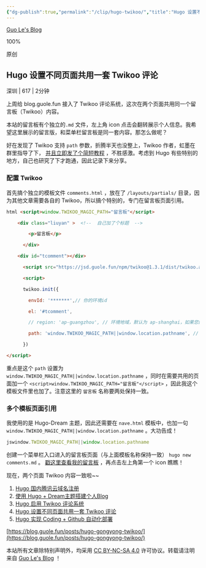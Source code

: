 ```yaml
---
{"dg-publish":true,"permalink":"/clip/hugo-twikoo/","title":"Hugo 设置不同页面共用一套 Twikoo 评论"}
---
```


[Guo Le's Blog](https://blog.guole.fun/posts/hugo-gongyong-twikoo/)

100%

原创

## Hugo 设置不同页面共用一套 Twikoo 评论

深圳 | 617 | 2分钟

上周给 blog.guole.fun 接入了 Twikoo 评论系统，这次在两个页面共用同一个留言板（Twikoo）内容。

本站的留言板有个独立的`.md` 文件，左上角 icon 点击会翻转展示个人信息。我希望这里展示的留言版，和菜单栏留言板是同一套内容。那怎么做呢？

好在发现了 Twikoo 支持 `path` 参数，折腾半天也没整上，Twikoo 作者，虹墨在群里指导了下， [并且立即发了个简短教程](https://www.imaegoo.com/2021/twikoo-path/ "点此查看 iMaeGoo 关于 Twikoo 多个页面共用的说明") ，不胜感激。考虑到 Hugo 有些特别的地方，自己也研究了下才跑通，因此记录下来分享。

### 配置 Twikoo

首先搞个独立的模板文件 `comments.html` ，放在了 `/layouts/partials/` 目录，因为其他文章需要各自的 Twikoo，所以搞个特别的，专门在留言板页面引用。

```html
html <script>window.TWIKOO_MAGIC_PATH="留言板"</script>

    <div class="liuyan" >  <!--  自己加了个标题  --> 

        <p>留言板</p>

      </div>

    <div id="tcomment"></div>

      <script src="https://jsd.guole.fun/npm/twikoo@1.3.1/dist/twikoo.all.min.js"></script>

      <script>

      twikoo.init({

        envId: '*******',// 你的环境id

        el: '#tcomment',

        // region: 'ap-guangzhou', // 环境地域，默认为 ap-shanghai，如果您的环境地域不是上海，需传此参数

        path: 'window.TWIKOO_MAGIC_PATH||window.location.pathname', // 用于区分不同文章的自定义 js 路径，如果您的文章路径不是 location.pathname，需传此参数

      })

</script>
```

重点是这个 `path` 设置为 `window.TWIKOO_MAGIC_PATH||window.location.pathname` ，同时在需要共用的页面加一个 `<script>window.TWIKOO_MAGIC_PATH="留言板"</script>` ，因此我这个模板文件里也加了。注意这里的 `留言板` 名称要两处保持一致。

### 多个模板页面引用

我使用的是 Hugo-Dream 主题，因此还需要在 `nave.html` 模板中，也加一句 `window.TWIKOO_MAGIC_PATH||window.location.pathname` 。大功告成！

```js
jswindow.TWIKOO_MAGIC_PATH||window.location.pathname
```

创建一个菜单栏入口进入的留言板页面（与上面模板名称保持一致） `hugo new comments.md` 。 [戳这里查看我的留言板](https://blog.guole.fun/message/ "戳这里查看我的留言板") ，再点击左上角第一个 icon 瞧瞧！

现在，两个页面 Twikoo 内容一致啦~~

1. [Hugo 国内腾讯云域名注册](https://blog.guole.fun/posts/blog-yuming/ "Hugo 国内腾讯云域名注册")
2. [使用 Hugo + Dream主题搭建个人Blog](https://blog.guole.fun/posts/hugo-blog/ "Hugo搭建个人Blog")
3. [Hugo 启用 Twikoo 评论系统](https://blog.guole.fun/posts/hugo-twikoo/ "Hugo 启用 Twikoo 评论系统")
4. [Hugo 设置不同页面共用一套 Twikoo 评论](https://blog.guole.fun/posts/hugo-gongyong-twikoo/ "Hugo 设置不同页面共用一套 Twikoo 评论")
5. [Hugo 实现 Coding + Github 自动化部署](https://blog.guole.fun/posts/hugo-coding-github/ "Hugo 实现 Coding + Github 自动化部署")


[https://blog.guole.fun/posts/hugo-gongyong-twikoo/](https://blog.guole.fun/posts/hugo-gongyong-twikoo/)

本站所有文章除特别声明外，均采用 [CC BY-NC-SA 4.0](https://creativecommons.org/licenses/by-nc-sa/4.0/) 许可协议。转载请注明来自 [Guo Le's Blog](https://blog.guole.fun/) ！

